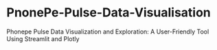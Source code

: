 # PnonePe-Pulse-Data-Visualisation
Phonepe Pulse Data Visualization and Exploration: A User-Friendly Tool Using Streamlit and Plotly
